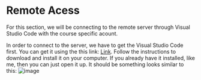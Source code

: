 # **Remote Acess**
For this section, we will be connecting to the remote server through Visual Studio Code with the course specific acount.

In order to connect to the server, we have to get the Visual Studio Code first. You can get it using the this link:
[Link](https://code.visualstudio.com/). Follow the instructions to download and install it on your computer.
If you already have it installed, like me, then you can just open it up. It should be something looks similar to this:
![image]()
